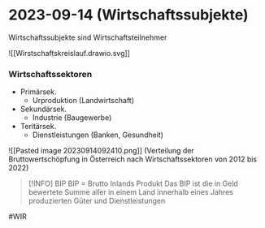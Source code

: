 # 2023-09-14 (Wirtschaftssubjekte)

Wirtschaftssubjekte sind Wirtschaftsteilnehmer


![[Wirstschaftskreislauf.drawio.svg]]


### Wirtschaftssektoren

- Primärsek.
	- Urproduktion (Landwirtschaft)
- Sekundärsek.
	- Industrie (Baugewerbe)
- Teritärsek.
	- Dienstleistungen (Banken, Gesundheit)

![[Pasted image 20230914092410.png]]
(Verteilung der Bruttowertschöpfung in Österreich nach Wirtschaftssektoren von 2012 bis 2022)

>[!INFO] BIP
>BIP = Brutto Inlands Produkt
>Das BIP ist die in Geld bewertete Summe aller in einem Land innerhalb eines Jahres produzierten Güter und Dienstleistungen


#WIR 
